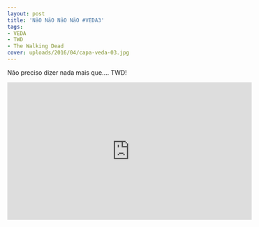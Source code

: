```yaml
---
layout: post
title: 'NãO NãO NãO NãO #VEDA3'
tags:
- VEDA
- TWD
- The Walking Dead
cover: uploads/2016/04/capa-veda-03.jpg
---
```


Não preciso dizer nada mais que.... TWD!

<iframe width="560" height="315" src="https://www.youtube.com/embed/9MEzWqKs2Ec" frameborder="0" allowfullscreen></iframe>
